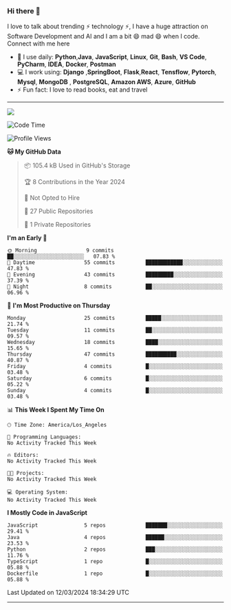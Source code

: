 ### Hi there 👋

<!--
**DonkeyBoy001/DonkeyBoy001** is a ✨ _special_ ✨ repository because its `README.md` (this file) appears on your GitHub profile.
-->
I love to talk about trending ⚡ technology ⚡, I have a huge attraction on  Software Development and AI  and I am a bit 😄 mad 😄 when I code. Connect with me here

- 🚀 I use daily:  **Python**,**Java**, **JavaScript**, **Linux**, **Git**, **Bash**, **VS Code**, **PyCharm**, **IDEA**, **Docker**, **Postman**
- 💻 I work using: **Django** ,**SpringBoot**, **Flask**,**React**, **Tensflow**, **Pytorch**, **Mysql**, **MongoDB** , **PostgreSQL**, **Amazon AWS**, **Azure**, **GitHub**
- ⚡️ Fun fact: I love to read books, eat and travel


---
![](https://github-readme-stats.vercel.app/api?username=DonkeyBoy001&theme=dark)
<!--START_SECTION:waka-->
![Code Time](http://img.shields.io/badge/Code%20Time-0%20secs-blue)

![Profile Views](http://img.shields.io/badge/Profile%20Views-5-blue)

**🐱 My GitHub Data** 

> 📦 105.4 kB Used in GitHub's Storage 
 > 
> 🏆 8 Contributions in the Year 2024
 > 
> 🚫 Not Opted to Hire
 > 
> 📜 27 Public Repositories 
 > 
> 🔑 1 Private Repositories 
 > 
**I'm an Early 🐤** 

```text
🌞 Morning                9 commits           ██░░░░░░░░░░░░░░░░░░░░░░░   07.83 % 
🌆 Daytime                55 commits          ████████████░░░░░░░░░░░░░   47.83 % 
🌃 Evening                43 commits          █████████░░░░░░░░░░░░░░░░   37.39 % 
🌙 Night                  8 commits           ██░░░░░░░░░░░░░░░░░░░░░░░   06.96 % 
```
📅 **I'm Most Productive on Thursday** 

```text
Monday                   25 commits          █████░░░░░░░░░░░░░░░░░░░░   21.74 % 
Tuesday                  11 commits          ██░░░░░░░░░░░░░░░░░░░░░░░   09.57 % 
Wednesday                18 commits          ████░░░░░░░░░░░░░░░░░░░░░   15.65 % 
Thursday                 47 commits          ██████████░░░░░░░░░░░░░░░   40.87 % 
Friday                   4 commits           █░░░░░░░░░░░░░░░░░░░░░░░░   03.48 % 
Saturday                 6 commits           █░░░░░░░░░░░░░░░░░░░░░░░░   05.22 % 
Sunday                   4 commits           █░░░░░░░░░░░░░░░░░░░░░░░░   03.48 % 
```


📊 **This Week I Spent My Time On** 

```text
🕑︎ Time Zone: America/Los_Angeles

💬 Programming Languages: 
No Activity Tracked This Week

🔥 Editors: 
No Activity Tracked This Week

🐱‍💻 Projects: 
No Activity Tracked This Week

💻 Operating System: 
No Activity Tracked This Week
```

**I Mostly Code in JavaScript** 

```text
JavaScript               5 repos             ███████░░░░░░░░░░░░░░░░░░   29.41 % 
Java                     4 repos             ██████░░░░░░░░░░░░░░░░░░░   23.53 % 
Python                   2 repos             ███░░░░░░░░░░░░░░░░░░░░░░   11.76 % 
TypeScript               1 repo              █░░░░░░░░░░░░░░░░░░░░░░░░   05.88 % 
Dockerfile               1 repo              █░░░░░░░░░░░░░░░░░░░░░░░░   05.88 % 
```




 Last Updated on 12/03/2024 18:34:29 UTC
<!--END_SECTION:waka-->


---

